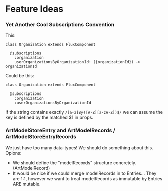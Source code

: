 
# Feature Ideas

### Yet Another Cool Subscriptions Convention

This:
```
class Organization extends FluxComponent

  @subscriptions
    :organization
    userOrganizationsByOrganizationId: ({organizationId}) -> organizationId
```

Could be this:
```
class Organization extends FluxComponent

  @subscriptions
    :organization
    :userOrganizationsByOrganizationId
```

If the string contains exactly `/[a-z]By([A-Z][a-zA-Z])$/` we can assume the key is defined by the matched $1 in props.

### ArtModelStoreEntry and ArtModelRecords / ArtModelStoreEntryRecords

We just have too many data-types! We should do something about this. Opions:

- We should define the "modelRecords" structure concretely. (ArtModelRecord)
- It would be nice if we could merge modelRecords in to Entries... They are 1:1, however we want to treat modelRecords as immutable by Entries ARE mutable.